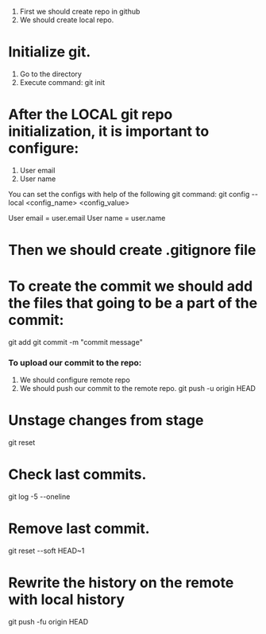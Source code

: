 1. First we should create repo in github
2. We should create local repo.

# Initialize git.

1. Go to the directory
2. Execute command: git init


# After the LOCAL git repo initialization, it is important to configure: 
1. User email
2. User name

You can set the configs with help of the following git command:
git config --local <config_name> <config_value>

User email = user.email
User name = user.name

# Then we should create .gitignore file

# To create the commit we should add the files that going to be a part of the commit:

git add <filename>
git commit -m "commit message"

### To upload our commit to the repo:
1. We should configure remote repo
2. We should push our commit to the remote repo.
git push -u origin HEAD

# Unstage changes from stage
git reset <file name>

# Check last commits.
git log -5 --oneline

# Remove last commit.
git reset --soft HEAD~1

# Rewrite the history on the remote with local history
git push -fu origin HEAD

